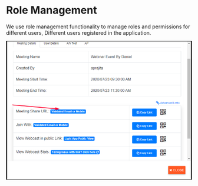 # Role Management

We use role management functionality to manage roles and permissions for different users, Different users registered in the application.

![](../.gitbook/assets/image%20%28301%29.png)


